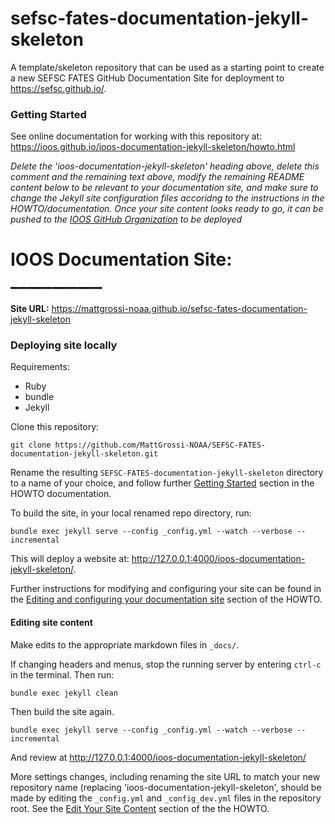 # sefsc-fates-documentation-jekyll-skeleton

A template/skeleton repository that can be used as a starting point to create a new SEFSC FATES GitHub Documentation Site for deployment to https://sefsc.github.io/.

### Getting Started

See online documentation for working with this repository at: https://ioos.github.io/ioos-documentation-jekyll-skeleton/howto.html 

_Delete the 'ioos-documentation-jekyll-skeleton' heading above, delete this comment and the remaining text above, modify the remaining README content below to be relevant to your documentation site, and make sure to change the Jekyll site configuration files accoridng to the instructions in the HOWTO/documentation. Once your site content looks ready to go, it can be pushed to the [IOOS GitHub Organization](https://github.com/ioos) to be deployed_

# IOOS Documentation Site: ___________

**Site URL:** https://mattgrossi-noaa.github.io/sefsc-fates-documentation-jekyll-skeleton



### Deploying site locally
Requirements:
* Ruby
* bundle
* Jekyll

Clone this repository:
```commandline
git clone https://github.com/MattGrossi-NOAA/SEFSC-FATES-documentation-jekyll-skeleton.git
```
Rename the resulting `SEFSC-FATES-documentation-jekyll-skeleton` directory to a name of your choice, and follow further [Getting Started](https://ioos.github.io/ioos-documentation-jekyll-skeleton/howto.html#getting-started) section in the HOWTO documentation.

To build the site, in your local renamed repo directory, run:
```commandline
bundle exec jekyll serve --config _config.yml --watch --verbose --incremental
```
This will deploy a website at: http://127.0.0.1:4000/ioos-documentation-jekyll-skeleton/.

Further instructions for modifying and configuring your site can be found in the  [Editing and configuring your documentation site](https://ioos.github.io/ioos-documentation-jekyll-skeleton/howto.html#editing-and-configuring-your-documentation-site) section of the HOWTO.

#### Editing site content

Make edits to the appropriate markdown files in `_docs/`. 

If changing headers and menus, stop the running server by entering `ctrl-c` in the terminal. Then run:
```commandline
bundle exec jekyll clean
```
Then build the site again.
```commandline
bundle exec jekyll serve --config _config.yml --watch --verbose --incremental
```
And review at http://127.0.0.1:4000/ioos-documentation-jekyll-skeleton/

More settings changes, including renaming the site URL to match your new repository name (replacing 'ioos-documentation-jekyll-skeleton', should be made by editing the `_config.yml` and `_config_dev.yml` files in the repository root. See the [Edit Your Site Content](https://ioos.github.io/ioos-documentation-jekyll-skeleton/howto.html#step-2-edit-your-documentation-site-content) section of the the HOWTO.